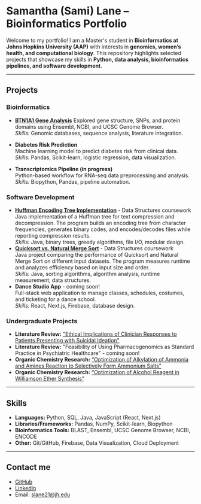 # Samantha (Sami) Lane – Bioinformatics Portfolio

Welcome to my portfolio! I am a Master's student in **Bioinformatics at Johns Hopkins University (AAP)** with interests in **genomics, women’s health, and computational biology**. This repository highlights selected projects that showcase my skills in **Python, data analysis, bioinformatics pipelines, and software development**.  

---

## Projects

### Bioinformatics
- [**BTN1A1 Gene Analysis**](https://github.com/splane00/bioinfo_projects/blob/main/BTN1A1-analysis.md)
  Explored gene structure, SNPs, and protein domains using Ensembl, NCBI, and UCSC Genome Browser.  
  *Skills:* Genomic databases, sequence analysis, literature integration.  

- **Diabetes Risk Prediction**  
  Machine learning model to predict diabetes risk from clinical data.  
  *Skills:* Pandas, Scikit-learn, logistic regression, data visualization.  

- **Transcriptomics Pipeline (in progress)**  
  Python-based workflow for RNA-seq data preprocessing and analysis.  
  *Skills:* Biopython, Pandas, pipeline automation.  

### Software Development  
- [**Huffman Encoding Tree Implementation**](https://github.com/splane00/data-struc-3) - Data Structures coursework  
  Java implementation of a Huffman tree for text compression and decompression. The program builds an encoding tree from character frequencies, generates binary codes, and encodes/decodes files while reporting compression results.  
  *Skills:* Java, binary trees, greedy algorithms, file I/O, modular design.
- [**Quicksort vs. Natural Merge Sort**](https://github.com/splane00/data-struc-4) - Data Structures coursework  
  Java project comparing the performance of Quicksort and Natural Merge Sort on different input datasets. The program measures runtime and analyzes efficiency based on input size and order.  
  *Skills:* Java, sorting algorithms, algorithm analysis, runtime measurement, data structures.  
- **Dance Studio App** - coming soon!  
  Full-stack web application to manage classes, schedules, costumes, and ticketing for a dance school.    
  *Skills:* React, Next.js, Firebase, database design.

### Undergraduate Projects
- **Literature Review:** ["Ethical Implications of Clinician Responses to Patients Presenting with Suicidal Ideation"](https://github.com/splane00/undergrad/blob/main/BHUM%20Lit%20Review.pdf)
- **Literature Review:** "Feasibility of Using Pharmacogenomics as Standard Practice in Psychiatric Healthcare" - coming soon!
- **Organic Chemistry Research:** [“Optimization of Alkylation of Ammonia and Amines Reaction to Selectively Form Ammonium Salts”](https://github.com/splane00/undergrad/blob/main/Optimization%20of%20Alkylation%20OCII.pdf)
- **Organic Chemistry Research:** [“Optimization of Alcohol Reagent in Williamson Ether Synthesis”](https://github.com/splane00/undergrad/blob/main/Williamson%20Ether%20Synthesis%20OCII.pdf)

---

## Skills
- **Languages:** Python, SQL, Java, JavaScript (React, Next.js)  
- **Libraries/Frameworks:** Pandas, NumPy, Scikit-learn, Biopython  
- **Bioinformatics Tools:** BLAST, Ensembl, UCSC Genome Browser, NCBI, ENCODE  
- **Other:** Git/GitHub, Firebase, Data Visualization, Cloud Deployment  

---

## Contact me
- [GitHub](https://github.com/splane00)  
- [LinkedIn](https://www.linkedin.com/in/samantha-lane-917771155/)
- Email: slane21@jh.edu
